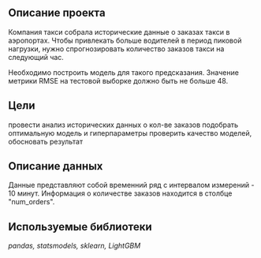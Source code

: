 ## Описание проекта

Компания такси собрала исторические данные о заказах такси в аэропортах. Чтобы привлекать больше водителей в период пиковой нагрузки, нужно спрогнозировать количество заказов такси на следующий час.

Необходимо построить модель для такого предсказания. Значение метрики RMSE на тестовой выборке должно быть не больше 48.

## Цели

провести анализ исторических данных о кол-ве заказов
подобрать оптимальную модель и гиперпараметры
проверить качество моделей, обосновать результат

## Описание данных

Данные представляют собой временний ряд с интервалом измерений - 10 минут. Информация о количестве заказов находится в столбце "num_orders".

## Используемые библиотеки

*pandas, statsmodels, sklearn, LightGBM*
